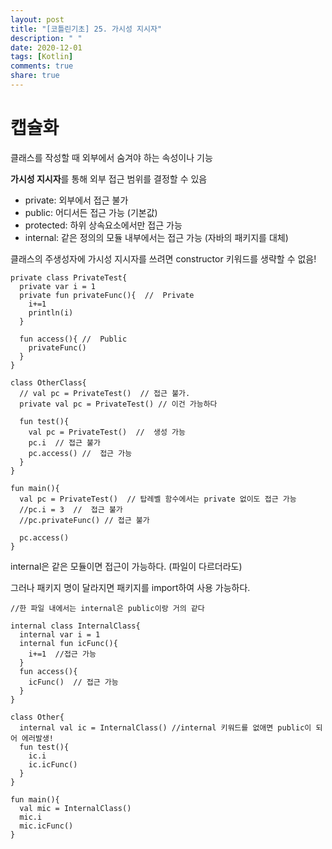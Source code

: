 ```yaml
---
layout: post
title: "[코틀린기초] 25. 가시성 지시자"
description: " "
date: 2020-12-01
tags: [Kotlin]
comments: true
share: true
---  
```



# 캡슐화
  
  클래스를 작성할 때 외부에서 숨겨야 하는 속성이나 기능
  
  **가시성 지시자**를 통해 외부 접근 범위를 결정할 수 있음
  
  - private: 외부에서 접근 불가
  - public: 어디서든 접근 가능 (기본값)
  - protected: 하위 상속요소에서만 접근 가능
  - internal: 같은 정의의 모듈 내부에서는 접근 가능 (자바의 패키지를 대체)
  
  클래스의 주생성자에 가시성 지시자를 쓰려면 constructor 키워드를 생략할 수 없음!
  
  ```
  private class PrivateTest{
    private var i = 1
    private fun privateFunc(){  //  Private
      i+=1
      println(i)
    }
    
    fun access(){ //  Public
      privateFunc()
    }
  } 
  
  class OtherClass{
    // val pc = PrivateTest()  // 접근 불가.
    private val pc = PrivateTest() // 이건 가능하다
    
    fun test(){
      val pc = PrivateTest()  //  생성 가능
      pc.i  // 접근 불가
      pc.access() //  접근 가능
    }
  }
  
  fun main(){
    val pc = PrivateTest()  // 탑레벨 함수에서는 private 없이도 접근 가능
    //pc.i = 3  //  접근 불가
    //pc.privateFunc() // 접근 불가
    
    pc.access()    
  }
  ```
  
  
  internal은 같은 모듈이면 접근이 가능하다. (파일이 다르더라도)
  
  그러나 패키지 명이 달라지면 패키지를 import하여 사용 가능하다.
  
  ```
  //한 파일 내에서는 internal은 public이랑 거의 같다
  
  internal class InternalClass{
    internal var i = 1
    internal fun icFunc(){
      i+=1  //접근 가능
    }
    fun access(){
      icFunc()  // 접근 가능
    }
  }
  
  class Other{
    internal val ic = InternalClass() //internal 키워드를 없애면 public이 되어 에러발생!
    fun test(){
      ic.i
      ic.icFunc()
    }
  }
  
  fun main(){
    val mic = InternalClass()
    mic.i
    mic.icFunc()
  }
  ```
  
